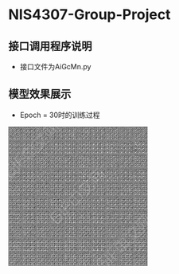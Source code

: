 # NIS4307-Group-Project

## 接口调用程序说明
- 接口文件为AiGcMn.py


## 模型效果展示
- Epoch = 30时的训练过程


![](https://github.com/xuhengjing020504/NIS4307-Group-Project/blob/main/sample.gif)

